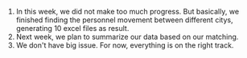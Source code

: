 1. In this week, we did not make too much progress. But basically, we finished finding the personnel movement between different citys, generating 10 excel files as result.
2. Next week, we plan to summarize our data based on our matching.
3. We don't have big issue. For now, everything is on the right track.